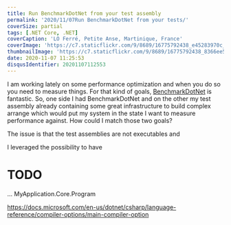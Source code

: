 ```yaml
---
title: Run BenchmarkDotNet from your test assembly
permalink: '2020/11/07Run BenchmarkDotNet from your tests/'
coverSize: partial
tags: [.NET Core, .NET]
coverCaption: 'LO Ferré, Petite Anse, Martinique, France'
coverImage: 'https://c7.staticflickr.com/9/8689/16775792438_e45283970c_h.jpg'
thumbnailImage: 'https://c7.staticflickr.com/9/8689/16775792438_8366ee5732_q.jpg'
date: 2020-11-07 11:25:53
disqusIdentifier: 20201107112553
---
```

I am working lately on some performance optimization and when you do so you need to measure things. For that kind of goals, [BenchmarkDotNet](https://benchmarkdotnet.org/) is fantastic.
So, one side I had BenchmarkDotNet and on the other my test assembly already containing some great infrastructure to build complex arrange which would put my system in the state I want to measure performance against.
How could I match those two goals?
<!-- more -->

The issue is that the test assemblies are not executables and 

I leveraged the possibility to have 

# TODO

  <PropertyGroup>
    ...
    <StartupObject>MyApplication.Core.Program</StartupObject>
  </PropertyGroup>

https://docs.microsoft.com/en-us/dotnet/csharp/language-reference/compiler-options/main-compiler-option
